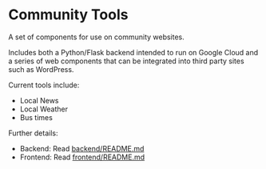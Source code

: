 Community Tools
===============

A set of components for use on community websites.

Includes both a Python/Flask backend intended to run on 
Google Cloud and a series of web components that can be integrated
into third party sites such as WordPress.

Current tools include:
* Local News
* Local Weather
* Bus times

Further details:
* Backend: Read [backend/README.md]()
* Frontend: Read [frontend/README.md]()
